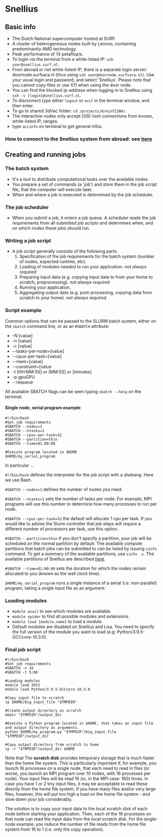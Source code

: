 # Snellius

## Basic info

- The Dutch National supercomputer hosted at SURF.
- A cluster of heterogeneous nodes built by Lenovo, containing predominantly AMD technology.
- Peak performance of 14 petaflop/s.
- To login via the terminal from a white-listed IP: `ssh user@snellius.surf.nl`.
- From abroad or not white-listed-IP, there is a separate login server: doornode.surfsara.nl (thus using `ssh user@doornode.surfsara.nl`). Use your usual login and password, and select 'Snellius'. Please note that you cannot copy files or use X11 when using the door node.
- You can find the blocked ip-address when logging in to Snellius using `ssh -v [login]@snellius.surf.nl`.
- To disconnect type either `logout` or `exit` in the terminal window, and then enter. 
- To go to shared 3dVac folder: `cd /projects/0/einf2380/`.
- The interactive nodes only accept (GSI-)ssh connections from known, white-listed IP, ranges.
- type `accinfo` on terminal to get general infos.

### How to connect to the Snellius system from abroad: see [here](https://servicedesk.surfsara.nl/wiki/pages/viewpage.action?pageId=30660265)

## Creating and running jobs

### The batch system

- It's a tool to distribute computational tasks over the available nodes.
- You prepare a set of commands (a 'job') and store them in the job script file, that the computer will execute later.
- When and where a job is executed is determined by the job scheduler.

### The job scheduler

- When you submit a job, it enters a job queue. A scheduler reads the job requirements from all submitted job scripts and determines when, and on which nodes these jobs should run.

### Writing a job script

- A job script generally consists of the following parts.
  1. Specification of the job requirements for the batch system (number of nodes, expected runtime, etc).
  2. Loading of modules needed to run your application. *not always required*
  3. Preparing input data (e.g. copying input data to from your home to scratch, preprocessing). *not always required*
  4. Running your application.
  5. Aggregating output data (e.g. post-processing, copying data from scratch to your home). *not always required*

### Script example

Common options that can be passed to the SLURM batch system, either on the `sbatch` command line, or as an `#SBATCH` attribute:

- -N [value]
- -n [value]
- -c [value]
- --tasks-per-node=[value]
- --cpus-per-task=[value]
- --mem=[value]
- --constraint=[value
- -t [HH:MM:SS] or [MM:SS] or [minutes]
- -p gpuGPU
- --requeue

All available SBATCH flags can be seen typing `sbatch --help` on the terminal. 

#### Single node, serial program example

```
#!/bin/bash
#Set job requirements
#SBATCH --nodes=1
#SBATCH --ntasks=1
#SBATCH --cpus-per-task=32
#SBATCH --partition=thin
#SBATCH --time=01:00:00
 
#Execute program located in $HOME
$HOME/my_serial_program
```

In particular ... 

`#!/bin/bash` defines the interpreter for the job script with a shebang. Here we use Bash.

`#SBATCH --nodes=1` defines the number of nodes you need.

`#SBATCH --ntasks=1` sets the number of tasks per node. For example, MPI programs will use this number to determine how many processes to run per node.

`#SBATCH --cpus-per-task=32` the default will allocate 1 cpu per task. If you would like to advise the Slurm controller that job steps will require a different number of processors per task, use this option.

`#SBATCH --partition=thin` if you don't specify a partition, your job will be scheduled on the normal partition by default. The available compute partitions that batch jobs can be submitted to can be listed by issuing `sinfo` command. To get a summary of the available partitions, use `sinfo -s`. The available partitions of Snellius are described [here](https://servicedesk.surfsara.nl/wiki/display/WIKI/Snellius+usage+and+accounting).

`#SBATCH --time=01:00:00` sets the duration for which the nodes remain allocated to you (known as the wall clock time).

`$HOME/my_serial_program` runs a single instance of a serial (i.e. non-parallel) program, taking a single input file as an argument. 

### Loading modules

- `module avail` to see which modules are available.
- `module spider` to find all possible modules and extensions. 
- `module load [module_name]` to load a module. 
- Default modules are disabled on Snellius and Lisa. You need to specify the full version of the module you want to load (e.g: Python/3.9.5-GCCcore-10.3.0).

### Final job script

```
#!/bin/bash
#Set job requirements
#SBATCH -n 16
#SBATCH -t 5:00
 
#Loading modules
module load 2021
module load Python/3.9.5-GCCcore-10.3.0
 
#Copy input file to scratch
cp $HOME/big_input_file "$TMPDIR"
 
#Create output directory on scratch
mkdir "$TMPDIR"/output_dir
 
#Execute a Python program located in $HOME, that takes an input file and output directory as arguments.
python $HOME/my_program.py "$TMPDIR"/big_input_file "$TMPDIR"/output_dir
 
#Copy output directory from scratch to home
cp -r "$TMPDIR"/output_dir $HOME
```

Note that The **scratch disk** provides temporary storage that is much faster than the home file system. This is particularly important if, for example, you launch 16 processes on a single node, that each need to read in files (or worse, you launch an MPI program over 10 nodes, with 16 processes per node). Your input files will be read 16 (or, in the MPI case: 160) times. In case you have 1 or 2 tiny input files, it may be acceptable to read these directly from the home file system. If you have many files and/or very large files, however, this will put too high a load on the home file system - and slow down your job considerably.

The solution is to copy your input data to the local scratch disk of each node before starting your application. Then, each of the 16 processes on that node can read the input data from the local scratch disk. For the single-node example, you reduce the number of file reads from the home file system from 16 to 1 (i.e. only the copy operation).
